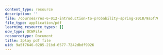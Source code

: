 ```yaml
---
content_type: resource
description: ''
file: /courses/res-6-012-introduction-to-probability-spring-2018/9a5f7646028521bd65777242dbdf9926_GOmLwHaa8Ik.pdf
file_type: application/pdf
learning_resource_types: []
ocw_type: OCWFile
resourcetype: Document
title: 3play pdf file
uid: 9a5f7646-0285-21bd-6577-7242dbdf9926
---
```


